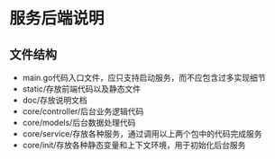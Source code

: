 # 服务后端说明

## 文件结构

- main.go代码入口文件，应只支持启动服务，而不应包含过多实现细节
- static/存放前端代码以及静态文件
- doc/存放说明文档
- core/controller/后台业务逻辑代码
- core/models/后台数据处理代码
- core/service/存放各种服务，通过调用以上两个包中的代码完成服务
- core/init/存放各种静态变量和上下文环境，用于初始化后台服务
